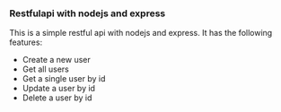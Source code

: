 ### Restfulapi with nodejs and express
This is a simple restful api with nodejs and express. It has the following features:
- Create a new user
- Get all users
- Get a single user by id
- Update a user by id
- Delete a user by id